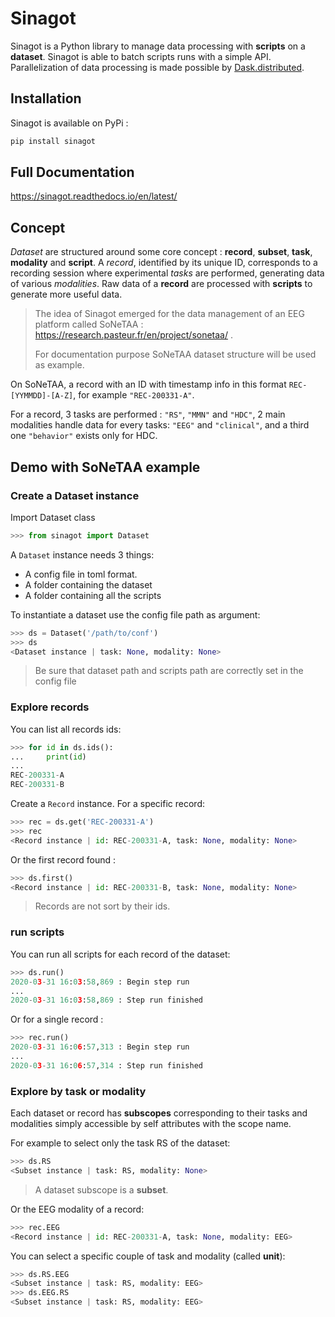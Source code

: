 # Sinagot

Sinagot is a Python library to manage data processing with **scripts** on a **dataset**. 
Sinagot is able to batch scripts runs with a simple API. 
Parallelization of data processing is made possible by [Dask.distributed](https://distributed.dask.org/en/latest/). 

## Installation

Sinagot is available on PyPi :

```bash
pip install sinagot
```

## Full Documentation

<https://sinagot.readthedocs.io/en/latest/>

## Concept

*Dataset* are structured around some core concept : **record**, **subset**, **task**, **modality** and **script**. 
A *record*, identified by its unique ID, corresponds to a recording session where experimental *tasks* are performed, 
generating data of various *modalities*. Raw data of a **record** are processed with **scripts** to generate more useful data.

> The idea of Sinagot emerged for the data management of an EEG platform called SoNeTAA :
> https://research.pasteur.fr/en/project/sonetaa/ .
> 
> For documentation purpose SoNeTAA dataset structure will be used as example. 

On SoNeTAA, a record with an ID with timestamp info in this format `REC-[YYMMDD]-[A-Z]`, 
for example `"REC-200331-A"`. 

For a record, 3 tasks are performed : `"RS"`, `"MMN"` and `"HDC"`,
2 main modalities handle data for every tasks: `"EEG"` and `"clinical"`, and a third one `"behavior"` exists only for HDC.

## Demo with SoNeTAA example 

### Create a Dataset instance

Import Dataset class

```python
>>> from sinagot import Dataset
```

A `Dataset` instance needs 3 things: 

- A config file in toml format.
- A folder containing the dataset
- A folder containing all the scripts

To instantiate a dataset use the config file path as argument:

```python
>>> ds = Dataset('/path/to/conf')
>>> ds
<Dataset instance | task: None, modality: None>
```

> Be sure that dataset path and scripts path are correctly set in the config file

### Explore records

You can list all records ids:

```python
>>> for id in ds.ids():
...     print(id)
...
REC-200331-A
REC-200331-B
```

Create a `Record` instance. For a specific record:

```python
>>> rec = ds.get('REC-200331-A')
>>> rec
<Record instance | id: REC-200331-A, task: None, modality: None>
```

Or the first record found :

```python
>>> ds.first()
<Record instance | id: REC-200331-B, task: None, modality: None>
```

> Records are not sort by their ids.

### run scripts

You can run all scripts for each record of the dataset:

```python
>>> ds.run()
2020-03-31 16:03:58,869 : Begin step run
...
2020-03-31 16:03:58,869 : Step run finished
```

Or for a single record :

```python
>>> rec.run()
2020-03-31 16:06:57,313 : Begin step run
...
2020-03-31 16:06:57,314 : Step run finished
```

### Explore by task or modality

Each dataset or record has **subscopes** corresponding to their tasks and modalities
simply accessible by self attributes with the scope name.

For example to select only the task RS of the dataset:

```python
>>> ds.RS
<Subset instance | task: RS, modality: None>
```

> A dataset subscope is a **subset**.

Or the EEG modality of a record:

```python
>>> rec.EEG
<Record instance | id: REC-200331-A, task: None, modality: EEG>
```

You can select a specific couple of task and modality (called **unit**):

```python
>>> ds.RS.EEG
<Subset instance | task: RS, modality: EEG>
>>> ds.EEG.RS
<Subset instance | task: RS, modality: EEG>
```
